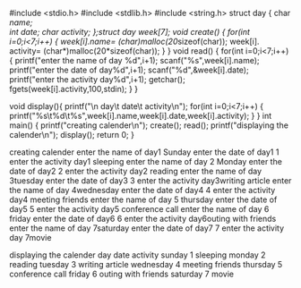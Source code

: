 #include <stdio.h>
#include <stdlib.h>
#include <string.h>
struct day
{
    char *name;   
    int date;
    char *activity;
};struct day week[7];
void create()
{
for(int i=0;i<7;i++)
{
week[i].name= (char*)malloc(20*sizeof(char));
week[i]. activity= (char*)malloc(20*sizeof(char));
}
}
void read()
{
for(int i=0;i<7;i++)
{
printf("enter the name of day %d",i+1);
scanf("%s",week[i].name);
printf("enter the date of day%d",i+1);
scanf("%d",&week[i].date);
printf("enter the activity day%d",i+1);
getchar();
fgets(week[i].activity,100,stdin);
}
}

void display(){
printf("\n day\t date\t activity\n");
for(int i=0;i<7;i++)
{
printf("%s\t%d\t%s",week[i].name,week[i].date,week[i].activity);
}
}
int main()
{
printf("creating calender\n");
create();
read();	
printf("displaying the calender\n");
display();
return 0;
}

creating calender
enter the name of day1 Sunday
enter the date of day1 1
enter the activity day1 sleeping
enter the name of day 2 Monday
enter the date of day2 2
enter the activity day2 reading
enter the name of day 3tuesday
enter the date of day3 3
enter the activity day3writing article
enter the name of day 4wednesday
enter the date of day4 4
enter the activity day4 meeting friends
enter the name of day 5  thursday
enter the date of day5  5
enter the activity day5  conference call
enter the name of day 6   friday
enter the date of day6  6
enter the activity day6outing with friends
enter the name of day 7saturday
enter the date of day7 7
enter the activity day 7movie

displaying the calender
 day     date    activity
sunday  1      sleeping
monday  2     reading
tuesday 3      writing article
wednesday       4   meeting friends
thursday        5     conference call
friday  6      outing with friends
saturday        7     movie
